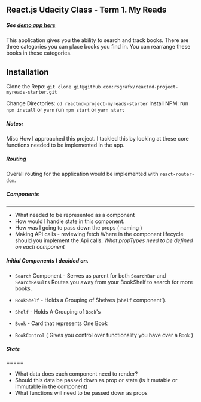## React.js Udacity Class - Term 1. My Reads

##### See [demo app here](https://orionreads.herokuapp.com)

This application gives you the ability to search and track books. There are three categories you can place books you find in. You can rearrange these books in these categories.

## Installation

Clone the Repo:
`git clone git@github.com:rsgrafx/reactnd-project-myreads-starter.git`

Change Directories:
`cd reactnd-project-myreads-starter`
Install NPM:
run `npm install` or `yarn`
run `npm start` or `yarn start`


##### Notes:

Misc How I approached this project. I tackled this by looking at these core functions needed to be implemented in the app.  

##### _Routing_

Overall routing for the application would be implemented with `react-router-dom`.

##### _Components_
------
* What needed to be represented as a component
* How would I handle state in this component.
* How was I going to pass down the props ( naming )
* Making API calls - reviewing fetch Where in the component lifecycle should you implement the Api calls.
_What propTypes need to be defined on each component_

##### Initial Components I decided on.

* `Search` Component - Serves as parent for both `SearchBar` and `SearchResults` Routes you away from your BookShelf to search for more books.
* `BookShelf` - Holds a Grouping of Shelves (`Shelf` component`).

* `Shelf` - Holds A Grouping of `Book`'s
* `Book` - Card that represents One Book
* `BookControl` ( Gives you control over functionality you have over a `Book` )

#### _State_
=====

* What data does each component need to render?
* Should this data be passed down as prop or state (is it mutable or immutable in the component)
* What functions will need to be passed down as props

